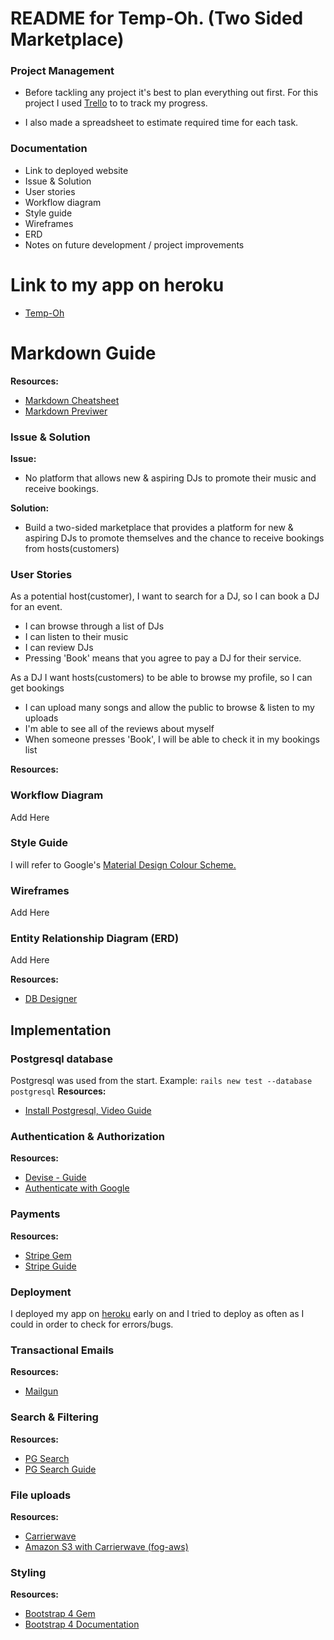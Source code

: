 # README for Temp-Oh. (Two Sided Marketplace)

### Project Management
* Before tackling any project it's best to plan everything out first. For this project I used [Trello](https://trello.com/) to to track my progress.

* I also made a spreadsheet to estimate required time for each task.

### Documentation
* Link to deployed website
* Issue & Solution
* User stories
* Workflow diagram
* Style guide
* Wireframes
* ERD
* Notes on future development / project improvements

# Link to my app on heroku
* [Temp-Oh](https://temp-oh.herokuapp.com/)

# Markdown Guide
**Resources:**
* [Markdown Cheatsheet](https://github.com/adam-p/markdown-here/wiki/Markdown-Cheatsheet)
* [Markdown Previwer](https://dillinger.io/)


### Issue & Solution
 **Issue:**
- No platform that allows new & aspiring DJs to promote their music and receive bookings.

**Solution:**
- Build a two-sided marketplace that provides a platform for new & aspiring DJs to promote themselves and the chance to receive bookings from hosts(customers)

### User Stories
As a potential host(customer), I want to search for a DJ, so I can book a DJ for an event.

* I can browse through a list of DJs
* I can listen to their music
* I can review DJs
* Pressing 'Book' means that you agree to pay a DJ for their service.


As a DJ I want hosts(customers) to be able to browse my profile, so I can get bookings

* I can upload many songs and allow the public to browse & listen to my uploads
* I'm able to see all of the reviews about myself
* When someone presses 'Book', I will be able to check it in my bookings list

**Resources:**

### Workflow Diagram
Add Here

### Style Guide
I will refer to Google's [Material Design Colour Scheme.](https://material.io/guidelines/style/color.html#color-color-palette)

###  Wireframes
Add Here

### Entity Relationship Diagram (ERD)
Add Here

**Resources:**
* [DB Designer](https://dbdesigner.net/)

## Implementation

### Postgresql database
Postgresql was used from the start.
Example:  ```rails new test --database postgresql```
**Resources:**

* [Install Postgresql, Video Guide](https://www.youtube.com/watch?v=5AOkxqFaYEE)

### Authentication & Authorization

**Resources:**

* [Devise - Guide](https://github.com/plataformatec/devise#getting-started)
* [Authenticate with Google](https://github.com/zquestz/omniauth-google-oauth2)


### Payments
**Resources:**

* [Stripe Gem](https://github.com/stripe/stripe-ruby)
* [Stripe Guide](https://stripe.com/docs/checkout/rails)

### Deployment

I deployed my app on [heroku](https://www.heroku.com/) early on and I tried to deploy as often as I could in order to check for errors/bugs.

### Transactional Emails

**Resources:**
* [Mailgun](https://github.com/mailgun/mailgun-ruby)

### Search & Filtering

**Resources:**
* [PG Search](https://github.com/Casecommons/pg_search)
* [PG Search Guide](https://www.mnishiguchi.com/2016/06/27/search-form-using-pg-search-gem/)

### File uploads
**Resources:**
* [Carrierwave](https://github.com/carrierwaveuploader/carrierwave)
* [Amazon S3 with Carrierwave (fog-aws)](https://github.com/fog/fog-aws)

### Styling
**Resources:**
* [Bootstrap 4 Gem](https://github.com/twbs/bootstrap-rubygem)
* [Bootstrap 4 Documentation](https://getbootstrap.com/docs/4.1/getting-started/introduction/)
